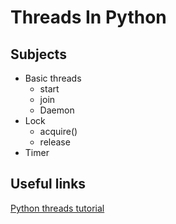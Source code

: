 # Threads In Python

## Subjects
- Basic threads
    + start
    + join 
    + Daemon
- Lock
    + acquire()
    + release
- Timer

## Useful links
[Python threads tutorial](https://realpython.com/intro-to-python-threading/)